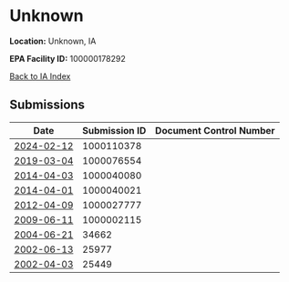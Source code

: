 # Unknown

**Location:** Unknown, IA

**EPA Facility ID:** 100000178292

[Back to IA Index](../../index.md)

## Submissions

| Date | Submission ID | Document Control Number |
|------|--------------|-------------------------|
| [2024-02-12](submissions/1000110378.md) | 1000110378 |  |
| [2019-03-04](submissions/1000076554.md) | 1000076554 |  |
| [2014-04-03](submissions/1000040080.md) | 1000040080 |  |
| [2014-04-01](submissions/1000040021.md) | 1000040021 |  |
| [2012-04-09](submissions/1000027777.md) | 1000027777 |  |
| [2009-06-11](submissions/1000002115.md) | 1000002115 |  |
| [2004-06-21](submissions/34662.md) | 34662 |  |
| [2002-06-13](submissions/25977.md) | 25977 |  |
| [2002-04-03](submissions/25449.md) | 25449 |  |
